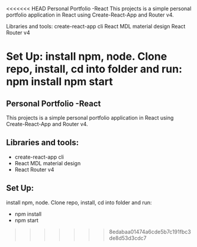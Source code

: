 <<<<<<< HEAD
Personal Portfolio -React
This projects is a simple personal portfolio application in React using Create-React-App and Router v4.

Libraries and tools:
create-react-app cli
React MDL material design
React Router v4

Set Up:
install npm, node. Clone repo, install, cd into folder and run:
npm install
npm start
=======
## Personal Portfolio -React
This projects is a simple personal portfolio application in React using Create-React-App and Router v4.

## Libraries and tools:
- create-react-app cli
- React MDL material design
- React Router v4

## Set Up:
install npm, node. Clone repo, install, cd into folder and run:
- npm install
- npm start
>>>>>>> 8edabaa01474a6cde5b7c191fbc3de8d53d3cdc7
